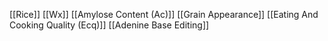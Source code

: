 [[Rice]]
[[Wx]]
[[Amylose Content (Ac)]]
[[Grain Appearance]]
[[Eating And Cooking Quality (Ecq)]]
[[Adenine Base Editing]]
